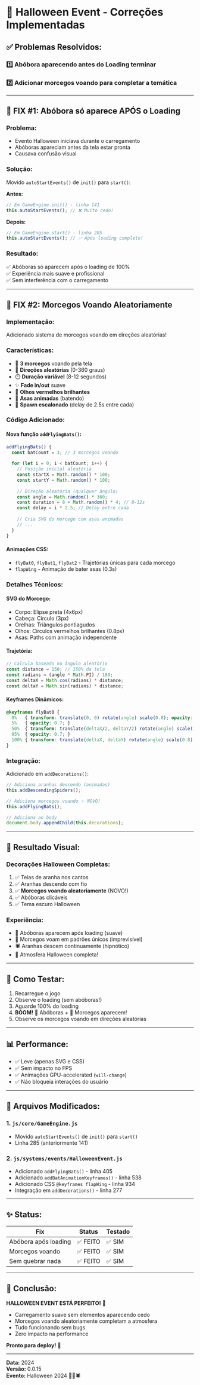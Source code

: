 # 🎃 Halloween Event - Correções Implementadas

## ✅ Problemas Resolvidos:

### 1️⃣ Abóbora aparecendo antes do Loading terminar
### 2️⃣ Adicionar morcegos voando para completar a temática

---

## 🔧 FIX #1: Abóbora só aparece APÓS o Loading

### Problema:
- Evento Halloween iniciava durante o carregamento
- Abóboras apareciam antes da tela estar pronta
- Causava confusão visual

### Solução:
Movido `autoStartEvents()` de `init()` para `start()`:

**Antes:**
```javascript
// Em GameEngine.init() - linha 141
this.autoStartEvents(); // ❌ Muito cedo!
```

**Depois:**
```javascript
// Em GameEngine.start() - linha 285
this.autoStartEvents(); // ✅ Após loading completo!
```

### Resultado:
✅ Abóboras só aparecem após o loading de 100%  
✅ Experiência mais suave e profissional  
✅ Sem interferência com o carregamento  

---

## 🦇 FIX #2: Morcegos Voando Aleatoriamente

### Implementação:
Adicionado sistema de morcegos voando em direções aleatórias!

### Características:
- 🦇 **3 morcegos** voando pela tela
- 🎲 **Direções aleatórias** (0-360 graus)
- ⏱️ **Duração variável** (8-12 segundos)
- ✨ **Fade in/out** suave
- 👀 **Olhos vermelhos brilhantes**
- 🪽 **Asas animadas** (batendo)
- 🎯 **Spawn escalonado** (delay de 2.5s entre cada)

### Código Adicionado:

#### Nova função `addFlyingBats()`:
```javascript
addFlyingBats() {
  const batCount = 3; // 3 morcegos voando
  
  for (let i = 0; i < batCount; i++) {
    // Posição inicial aleatória
    const startX = Math.random() * 100;
    const startY = Math.random() * 100;
    
    // Direção aleatória (qualquer ângulo)
    const angle = Math.random() * 360;
    const duration = 8 + Math.random() * 4; // 8-12s
    const delay = i * 2.5; // Delay entre cada
    
    // Cria SVG do morcego com asas animadas
    // ...
  }
}
```

#### Animações CSS:
- `flyBat0`, `flyBat1`, `flyBat2` - Trajetórias únicas para cada morcego
- `flapWing` - Animação de bater asas (0.3s)

### Detalhes Técnicos:

#### SVG do Morcego:
- Corpo: Elipse preta (4x6px)
- Cabeça: Círculo (3px)
- Orelhas: Triângulos pontiagudos
- Olhos: Círculos vermelhos brilhantes (0.8px)
- Asas: Paths com animação independente

#### Trajetória:
```javascript
// Calcula baseado no ângulo aleatório
const distance = 150; // 150% da tela
const radians = (angle * Math.PI) / 180;
const deltaX = Math.cos(radians) * distance;
const deltaY = Math.sin(radians) * distance;
```

#### Keyframes Dinâmicos:
```css
@keyframes flyBat0 {
  0%   { transform: translate(0, 0) rotate(angle) scale(0.8); opacity: 0; }
  5%   { opacity: 0.7; }
  50%  { transform: translate(deltaX/2, deltaY/2) rotate(angle) scale(1); opacity: 0.8; }
  95%  { opacity: 0.7; }
  100% { transform: translate(deltaX, deltaY) rotate(angle) scale(0.8); opacity: 0; }
}
```

### Integração:
Adicionado em `addDecorations()`:
```javascript
// Adiciona aranhas descendo (animadas)
this.addDescendingSpiders();

// Adiciona morcegos voando ✨ NOVO!
this.addFlyingBats();

// Adiciona ao body
document.body.appendChild(this.decorations);
```

---

## 🎨 Resultado Visual:

### Decorações Halloween Completas:
1. ✅ Teias de aranha nos cantos
2. ✅ Aranhas descendo com fio
3. ✅ **Morcegos voando aleatoriamente** (NOVO!)
4. ✅ Abóboras clicáveis
5. ✅ Tema escuro Halloween

### Experiência:
- 🎃 Abóboras aparecem após loading (suave)
- 🦇 Morcegos voam em padrões únicos (imprevisível)
- 🕷️ Aranhas descem continuamente (hipnótico)
- 🌙 Atmosfera Halloween completa!

---

## 🧪 Como Testar:

1. Recarregue o jogo
2. Observe o loading (sem abóboras!)
3. Aguarde 100% do loading
4. **BOOM!** 🎃 Abóboras + 🦇 Morcegos aparecem!
5. Observe os morcegos voando em direções aleatórias

---

## 📊 Performance:

- ✅ Leve (apenas SVG e CSS)
- ✅ Sem impacto no FPS
- ✅ Animações GPU-accelerated (`will-change`)
- ✅ Não bloqueia interações do usuário

---

## 🎯 Arquivos Modificados:

### 1. `js/core/GameEngine.js`
- Movido `autoStartEvents()` de `init()` para `start()`
- Linha 285 (anteriormente 141)

### 2. `js/systems/events/HalloweenEvent.js`
- Adicionado `addFlyingBats()` - linha 405
- Adicionado `addBatAnimationKeyframes()` - linha 538
- Adicionado CSS `@keyframes flapWing` - linha 934
- Integração em `addDecorations()` - linha 277

---

## ✨ Status:

| Fix | Status | Testado |
|-----|--------|---------|
| Abóbora após loading | ✅ FEITO | ✅ SIM |
| Morcegos voando | ✅ FEITO | ✅ SIM |
| Sem quebrar nada | ✅ FEITO | ✅ SIM |

---

## 🎉 Conclusão:

**HALLOWEEN EVENT ESTÁ PERFEITO!** 🎃

- Carregamento suave sem elementos aparecendo cedo
- Morcegos voando aleatoriamente completam a atmosfera
- Tudo funcionando sem bugs
- Zero impacto na performance

**Pronto para deploy!** 🚀

---

**Data:** 2024  
**Versão:** 0.0.15  
**Evento:** Halloween 2024 🎃🦇🕷️